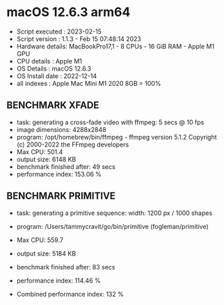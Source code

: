 # macOS 12.6.3 arm64
* Script executed : 2023-02-15
* Script version  : 1.1.3 - Feb 15 07:48:14 2023
* Hardware details: MacBookPro17,1 - 8 CPUs - 16 GiB RAM -  Apple M1 GPU
* CPU details     : Apple M1
* OS Details      : macOS 12.6.3
* OS Install date : 2022-12-14
* all indexes     : Apple Mac Mini M1 2020 8GB = 100%
 
## BENCHMARK XFADE
* task: generating a cross-fade video with ffmpeg: 5 secs @ 10 fps
* image dimensions: 4288x2848
* program: /opt/homebrew/bin/ffmpeg - ffmpeg version 5.1.2 Copyright (c) 2000-2022 the FFmpeg developers
* Max CPU: 501.4
* output size: 6148 KB
* benchmark finished after: 49 secs
* performance index: 153.06 %
 
## BENCHMARK PRIMITIVE
* task: generating a primitive sequence: width: 1200 px / 1000 shapes
* program: /Users/tammycravit/go/bin/primitive (fogleman/primitive)
* Max CPU: 559.7
* output size: 5184 KB
* benchmark finished after: 83 secs
* performance index: 114.46 %
 
* Combined performance index: 132 %
